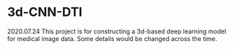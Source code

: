 # 3d-CNN-DTI
2020.07.24
This project is for constructing a 3d-based deep learning model for medical image data. Some details would be changed across the time.
